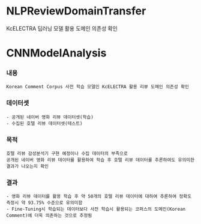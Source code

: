 # NLPReviewDomainTransfer
KcELECTRA 딥러닝 모델 활용 도메인 의존성 확인

# CNNModelAnalysis

### 내용
    Korean Comment Corpus 사전 학습 모델인 KcELECTRA 활용 리뷰 도메인 의존성 확인
    
### 데이터셋
    - 공개된 네이버 영화 리뷰 데이터셋(학습)
    - 수집된 호텔 리뷰 데이터셋(테스트)

### 목적
    호텔 리뷰 감성분석기 구현 예정이나 수집 데이터의 부족으로
    공개된 네이버 영화 리뷰 데이터를 활용하여 학습 후 호텔 리뷰 데이터를 추론하여도 유의미한 결과가 나오는지 확인

### 결과
    - 영화 리뷰 데이터를 활용 학습 후 약 50개의 호텔 리뷰 데이터에 대하여 추론하여 정확도 측정시 약 93.75% 수준으로 유의미함
    - Fine-Tuning시 학습되는 데이터보다 사전 학습시 활용되는 코퍼스의 도메인(Korean Comment)에 더욱 의존하는 것으로 추정됨

